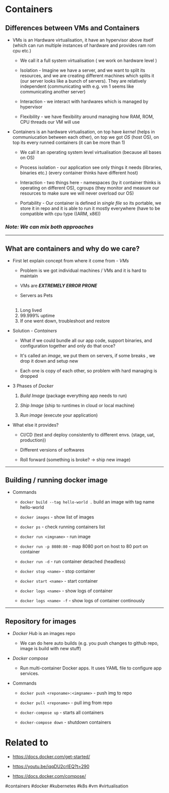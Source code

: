 # Containers

## Differences between VMs and Containers

* VMs is an Hardware virtualisation, it have an hypervisor above itself (which can run multiple instances of hardware and provides ram rom cpu etc.)

    * We call it a full system virtualisation ( we work on hardware level )

    * Isolation - Imagine we have a server, and we want to split its resources, and we are creating different machines which splits it (our server looks like a bunch of servers).  They are relatively independent (communicating with e.g. vm 1 seems like communicating another server)

    * Interaction - we interact with hardwares which is managed by hypervisor

    * Flexibility - we have flexibility around managing how RAM, ROM, CPU threads our VM will use 

* Containers is an hardware virtualisation, on top have *kernel* (helps in communiucation between each other), on top we got *OS* (host OS), on top its every runned containers (it can be more than 1)

    * We call it an operating system level virtualisation (because all bases on OS)

    * Process isolation - our application see only things it needs (libraries, binaries etc.) (every container thinks have different host)

    * Interaction - two things here - namespaces (by it container thinks is operating on different OS), cgroups (they monitor and measure our resources to make sure we will never overload our OS)

    * Portability - Our container is defined in *single file* so its portable, we store it in repo and it is able to run it mostly everywhere (have to be compatible with cpu type ((ARM, x86))


### *Note: We can mix both approaches*

*** 
## What are containers and why do we care?

* First let explain concept from where it come from - *VMs*

    * Problem is we got individual machines / VMs and it is hard to maintain

    * VMs are ***EXTREMELY ERROR PRONE***

    * Servers as Pets
    ##
    1. Long lived
    1. 99.999% uptime
    1. If one went down, troubleshoot and restore

* Solution - *Containers*

    * What if we could bundle all our app code, support binaries, and configuration together and only do that once?

    * It's called an *image*, we put them on servers, if some breaks , we drop it down and setup new

    * Each one is copy of each other, so problem with hard managing is dropped

* 3 Phases of *Docker* 

    1. *Build Image* (package everything app needs to run)

    1. *Ship Image* (ship to runtimes in cloud or local machine)

    1. *Run image* (execute your application)

* What else it provides?

    * CI/CD (test and deploy consistently to different envs. (stage, uat, production))

    * Different versions of softwares

    * Roll forward (something is broke? -> ship new image)
***
## Building / running docker image

* Commands

    * `docker build --tag hello-world .` build an image with tag name hello-world

    * `docker images` - show list of images

    * `docker ps` - check running containers list

    * `docker run <imgname>` - run image

    * `docker run -p 8080:80` - map 8080 port on host to 80 port on container

    * `docker run -d` - run container detached (headless)

    * `docker stop <name>` - stop container

    * `docker start <name>` - start container

    * `docker logs <name>` - show logs of container

    * `docker logs <name> -f` - show logs of container continously

***
## Repository for images

* *Docker Hub* is an images repo

    * We can do here auto builds (e.g. you push changes to github repo, image is build with new stuff)

* *Docker compose*

    * Run multi-container Docker apps. It uses YAML file to configure app services.

* Commands

    * `docker push <reponame>:<imgname>` - push img to repo

    * `docker pull <reponame>` - pull img from repo

    * `docker-compose up` - starts all containers

    * `docker-compose down` - shutdown containers

# Related to

* https://docs.docker.com/get-started/

* https://youtu.be/iqqDU2crIEQ?t=290

* https://docs.docker.com/compose/

#containers #docker #kubernetes #k8s #vm #virtualisation
